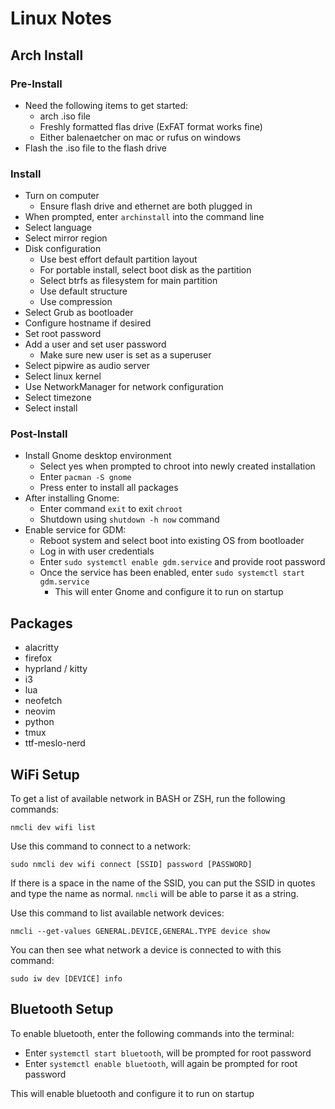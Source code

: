 # Linux Notes

## Arch Install

### Pre-Install

- Need the following items to get started:
  - arch .iso file
  - Freshly formatted flas drive (ExFAT format works fine)
  - Either balenaetcher on mac or rufus on windows
- Flash the .iso file to the flash drive

### Install

- Turn on computer
  - Ensure flash drive and ethernet are both plugged in
- When prompted, enter `archinstall` into the command line
- Select language
- Select mirror region
- Disk configuration
  - Use best effort default partition layout
  - For portable install, select boot disk as the partition
  - Select btrfs as filesystem for main partition
  - Use default structure
  - Use compression
- Select Grub as bootloader
- Configure hostname if desired
- Set root password
- Add a user and set user password
  - Make sure new user is set as a superuser
- Select pipwire as audio server
- Select linux kernel
- Use NetworkManager for network configuration
- Select timezone
- Select install

### Post-Install

- Install Gnome desktop environment
  - Select yes when prompted to chroot into newly created installation
  - Enter `pacman -S gnome`
  - Press enter to install all packages
- After installing Gnome:
  - Enter command `exit` to exit `chroot`
  - Shutdown using `shutdown -h now` command
- Enable service for GDM:
  - Reboot system and select boot into existing OS from bootloader
  - Log in with user credentials
  - Enter `sudo systemctl enable gdm.service` and provide root password
  - Once the service has been enabled, enter `sudo systemctl start gdm.service`
    - This will enter Gnome and configure it to run on startup

## Packages

- alacritty
- firefox
- hyprland / kitty
- i3
- lua
- neofetch
- neovim
- python
- tmux
- ttf-meslo-nerd

## WiFi Setup

To get a list of available network in BASH or ZSH, run the following commands:

`nmcli dev wifi list`

Use this command to connect to a network:

`sudo nmcli dev wifi connect [SSID] password [PASSWORD]`

If there is a space in the name of the SSID, you can put the SSID in quotes
and type the name as normal. `nmcli` will be able to parse it as a string.

Use this command to list available network devices:

`nmcli --get-values GENERAL.DEVICE,GENERAL.TYPE device show`

You can then see what network a device is connected to with this command:

`sudo iw dev [DEVICE] info`

## Bluetooth Setup

To enable bluetooth, enter the following commands into the terminal:

- Enter `systemctl start bluetooth`, will be prompted for root password
- Enter `systemctl enable bluetooth`, will again be prompted for root password

This will enable bluetooth and configure it to run on startup
